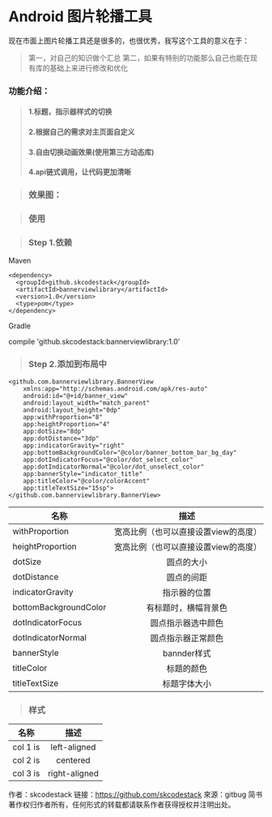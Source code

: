 # Android 图片轮播工具

现在市面上图片轮播工具还是很多的，也很优秀，我写这个工具的意义在于：
> 第一，对自己的知识做个汇总
> 第二，如果有特别的功能那么自己也能在现有库的基础上来进行修改和优化

### 功能介绍：
>#### 1.标题，指示器样式的切换
>#### 2.根据自己的需求对主页面自定义
>#### 3.自由切换动画效果(使用第三方动态库)
>#### 4.api链式调用，让代码更加清晰 

>### 效果图：


>### 使用

>### Step 1.依赖
 Maven
>
    <dependency> 
      <groupId>github.skcodestack</groupId> 
      <artifactId>bannerviewlibrary</artifactId> 
      <version>1.0</version> 
      <type>pom</type> 
    </dependency>
>
Gradle
>
  compile 'github.skcodestack:bannerviewlibrary:1.0'
>

>### Step 2.添加到布局中
>
    <github.com.bannerviewlibrary.BannerView
        xmlns:app="http://schemas.android.com/apk/res-auto"
        android:id="@+id/banner_view"
        android:layout_width="match_parent"
        android:layout_height="0dp"
        app:withProportion="8"
        app:heightProportion="4"
        app:dotSize="8dp"
        app:dotDistance="3dp"
        app:indicatorGravity="right"
        app:bottomBackgroundColor="@color/banner_bottom_bar_bg_day"
        app:dotIndicatorFocus="@color/dot_select_color"
        app:dotIndicatorNormal="@color/dot_unselect_color"
        app:bannerStyle="indicator_title"
        app:titleColor="@color/colorAccent"
        app:titleTextSize="15sp">
    </github.com.bannerviewlibrary.BannerView>
>
| 名称 | 描述 |
|----------|:-------------:|
| withProportion | 宽高比例（也可以直接设置view的高度） | 
| heightProportion | 宽高比例（也可以直接设置view的高度） |
| dotSize | 圆点的大小 |
| dotDistance | 圆点的间距 |
| indicatorGravity | 指示器的位置 |
| bottomBackgroundColor | 有标题时，横幅背景色 |
| dotIndicatorFocus | 圆点指示器选中颜色 |
| dotIndicatorNormal | 圆点指示器正常颜色 |
| bannerStyle | bannder样式 |
| titleColor | 标题的颜色 |
| titleTextSize | 标题字体大小 |


>### 样式
| 名称 | 描述 |
|----------|:-------------:|
| col 1 is | left-aligned | 
| col 2 is | centered |
| col 3 is | right-aligned |


作者：skcodestack
链接：https://github.com/skcodestack
來源：gitbug
简书著作权归作者所有，任何形式的转载都请联系作者获得授权并注明出处。




